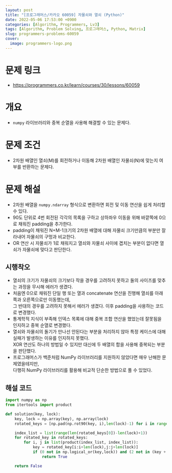 ```yaml
---
layout: post
title: "[프로그래머스/카카오 60059] 자물쇠와 열쇠 (Python)"
date: 2022-05-06 17:53:00 +0900
categories: [Algorithm, Programmers, Lv3]
tags: [Algorithm, Problem Solving, 프로그래머스, Python, Matrix]
slug: programmers-problems-60059
cover:
  image: programmers-logo.png
---
```


# 문제 링크
- https://programmers.co.kr/learn/courses/30/lessons/60059

# 개요
- `numpy` 라이브러리와 중복 순열을 사용해 해결할 수 있는 문제다.

# 문제 조건
- 2차원 배열인 열쇠(M)를 회전하거나 이동해 2차원 배열인 자물쇠(N)에 맞는지 여부를 반환하는 문제다.

# 문제 해설
- 2차원 배열을 `numpy.ndarray` 형식으로 변환하면 회전 및 이동 연산을 쉽게 처리할 수 있다.
- 90도 단위로 4번 회전된 각각의 목록을 구하고 상하좌우 이동을 위해 바깥쪽에 0으로 채워진 padding을 추가한다.
- padding이 채워진 N+M-1크기의 2차원 배열에 대해 자물쇠 크기만큼의 부분만 잘라내어 자물쇠의 구멍과 비교한다.
- OR 연산 시 자물쇠가 1로 채워지고 열쇠와 자물쇠 사이에 겹치는 부분이 없다면 열쇠가 자물쇠에 맞다고 판단한다.

## 시행착오
- 열쇠의 크기가 자물쇠의 크기보다 작을 경우를 고려하지 못하고 둘의 사이즈를 맞추는 과정을 무시해 에러가 생겼다.
- 처음엔 0으로 채워진 단일 행 또는 열과 concatenate 연산을 진행해 열쇠를 아래쪽과 오른쪽으로만 이동했는데,   
  그 반대의 경우를 고려하지 못해서 에러가 생겼다. 이후 padding을 사용하는 코드로 변경했다.
- 통계학적 지식이 부족해 인덱스 목록에 대해 중복 조합 연산을 했었는데 잘못됨을 인지하고 중복 순열로 변경했다.
- 열쇠와 자물쇠의 돌기가 만나선 안된다는 부분을 처리하지 않아 특정 케이스에 대해 실패가 발생하는 이유를 인지하지 못했다.   
  XOR 연산도 하나의 방법일 수 있지만 대신에 두 배열의 합을 사용해 중복되는 부분을 판단했다.
- 프로그래머스가 백준처럼 NumPy 라이브러리를 지원하지 않았다면 매우 난해한 문제였을테지만,   
  다행히 NumPy 라이브러리를 활용해 비교적 단순한 방법으로 풀 수 있었다.

## 해설 코드

```python
import numpy as np
from itertools import product

def solution(key, lock):
    key, lock = np.array(key), np.array(lock)
    rotated_keys = [np.pad(np.rot90(key, i),len(lock)-1) for i in range(4)]

    index_list = list(range(len(rotated_keys[0])-len(lock)+1))
    for rotated_key in rotated_keys:
        for i, j in list(product(index_list, index_list)):
            key = rotated_key[i:i+len(lock),j:j+len(lock)]
            if (0 not in np.logical_or(key,lock)) and (2 not in (key + lock)):
                return True

    return False
```